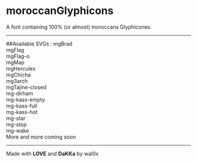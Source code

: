 # moroccanGlyphicons
A font containing 100% (or almost) moroccans Glyphicones.
<hr>
##Available SVGs :
mgBrad<br>
mgFlag<br>
mgFlag-o<br>
mgMap<br>
mgHercules<br>
mgChicha<br>
mg3arch<br>
mgTajine-closed<br>
mg-dirham<br>
mg-kass-empty<br>
mg-kass-full<br>
mg-kass-hot<br>
mg-star<br>
mg-stop<br>
mg-wake<br>
More and more coming soon

<hr>
Made with <strong>LOVE</strong> and <strong>DaKKa</strong> by wal0x</small>
